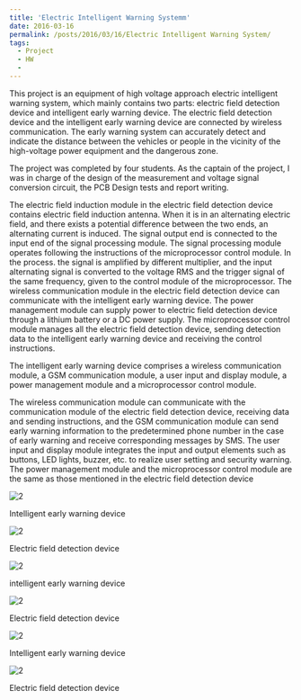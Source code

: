 ```yaml
---
title: 'Electric Intelligent Warning Systemm'
date: 2016-03-16
permalink: /posts/2016/03/16/Electric Intelligent Warning System/
tags:
  - Project
  - HW
  -  
---
```

This project is an equipment of high voltage approach electric intelligent warning system, which mainly contains two parts: electric field detection device and intelligent early warning device. The electric field detection device and the intelligent early warning device are connected by wireless communication. The early warning system can accurately detect and indicate the distance between the vehicles or people in the vicinity of the high-voltage power equipment and the dangerous zone.

The project was completed by four students. As the captain of the project, I was in charge of the design of the measurement and voltage signal conversion circuit, the PCB Design tests and report writing.

The electric field induction module in the electric field detection device contains electric field induction antenna. When it is in an alternating electric field, and there exists a potential difference between the two ends, an alternating current is induced. The signal output end is connected to the input end of the signal processing module. The signal processing module operates following the instructions of the microprocessor control module. In the process. the signal is amplified by different multiplier, and the input alternating signal is converted to the voltage RMS and the trigger signal of the same frequency, given to the control module of the microprocessor. The wireless communication module in the electric field detection device can communicate with the intelligent early warning device. The power management module can supply power to electric field detection device through a lithium battery or a DC power supply. The microprocessor control module manages all the electric field detection device, sending detection data to the intelligent early warning device and receiving the control instructions.

The intelligent early warning device comprises a wireless communication module, a GSM communication module, a user input and display module, a power management module and a microprocessor control module.

The wireless communication module can communicate with the communication module of the electric field detection device, receiving data and sending instructions, and the GSM communication module can send early warning information to the predetermined phone number in the case of early warning and receive corresponding messages by SMS. The user input and display module integrates the input and output elements such as buttons, LED lights, buzzer, etc. to realize user setting and security warning. The power management module and the microprocessor control module are the same as those mentioned in the electric field detection device

![2](http://SongyangZhang25.github.io/images/EIWS3.jpg) 


Intelligent early warning device

![2](http://SongyangZhang25.github.io/images/EIWS4.jpg)

Electric field detection device

![2](http://SongyangZhang25.github.io/images/EIWS1.jpg)

intelligent early warning device

![2](http://SongyangZhang25.github.io/images/EIWS2.jpg)

Electric field detection device

![2](http://SongyangZhang25.github.io/images/EIWS6.png) 

Intelligent early warning device

![2](http://SongyangZhang25.github.io/images/EIWS7.png)

Electric field detection device
